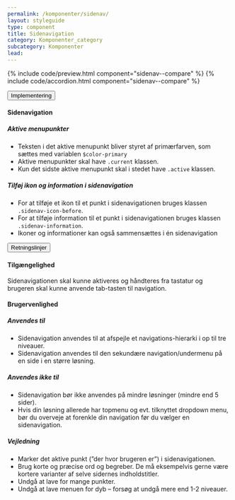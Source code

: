 ```yaml
---
permalink: /komponenter/sidenav/
layout: styleguide
type: component
title: Sidenavigation
category: Komponenter_category
subcategory: Komponenter
lead: 
---
```


{% include code/preview.html component="sidenav--compare" %}
{% include code/accordion.html component="sidenav--compare" %}
<div class="accordion-bordered">
  <button class="button-unstyled accordion-button"
      aria-expanded="true" aria-controls="sidenav-tech-docs">
    Implementering
  </button>
  <div id="sidenav-tech-docs" aria-hidden="false" class="accordion-content">
    <h4>Sidenavigation</h4>
    <h5>Aktive menupunkter</h5>
    <ul>
      <li>Teksten i det aktive menupunkt bliver styret af primærfarven, som sættes med variablen <code>$color-primary</code></li>
      <li>Aktive menupunkter skal have <code>.current</code> klassen.</li>
      <li>Kun det sidste aktive menupunkt skal i stedet have <code>.active</code> klassen.</li>
    </ul>
    <h5>Tilføj ikon og information i sidenavigation</h5>
    <ul>
      <li>For at tilføje et ikon til et punkt i sidenavigationen bruges klassen <code>.sidenav-icon-before</code>.</li>
      <li>For at tilføje information til et punkt i sidenavigationen bruges klassen <code>.sidenav-information</code>.</li>
      <li>Ikoner og informationer kan også sammensættes i én sidenavigation</li>
    </ul>
  </div>
</div>
<div class="accordion-bordered accordion-docs">
  <button class="button-unstyled accordion-button"
      aria-expanded="true" aria-controls="sidenav-docs">
    Retningslinjer
  </button>
  <div id="sidenav-docs" class="accordion-content">
    <article>
      <section>
          <h4>Tilgængelighed</h4>
          <p>Sidenavigationen skal kunne aktiveres og håndteres fra tastatur og brugeren skal kunne anvende tab-tasten til navigation.</p>
      </section>
      <section>
          <h4>Brugervenlighed</h4>
          <h5>Anvendes til</h5>
          <ul>
              <li>Sidenavigation anvendes til at afspejle et navigations-hierarki i op til tre niveauer.</li>
              <li>Sidenavigation anvendes til den sekundære navigation/undermenu på en side i en større løsning.</li>
          </ul>
          <h5>Anvendes ikke til</h5>
          <ul>
              <li>Sidenavigation bør ikke anvendes på mindre løsninger (mindre end 5 sider).</li>
              <li>Hvis din løsning allerede har topmenu og evt. tilknyttet dropdown menu, bør du overveje at forenkle din navigation før du vælger en sidenavigation.</li>
          </ul>
          <h5>Vejledning</h5>                
          <ul>
              <li>Marker det aktive punkt (”der hvor brugeren er”) i sidenavigationen.</li>
              <li>Brug korte og præcise ord og begreber. De må eksempelvis gerne være kortere varianter af selve sidernes indholdstitler.</li>
              <li>Undgå at lave for mange punkter.</li>
              <li>Undgå at lave menuen for dyb – forsøg at undgå mere end 1-2 niveauer.</li>
          </ul>
      </section>
    </article>
  </div>
</div>